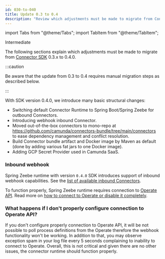```yaml
---
id: 030-to-040
title: Update 0.3 to 0.4
description: "Review which adjustments must be made to migrate from Connector SDK 0.3.x to 0.4.0."
---
```


import Tabs from "@theme/Tabs";
import TabItem from "@theme/TabItem";

<span class="badge badge--primary">Intermediate</span>

The following sections explain which adjustments must be made to migrate from
[Connector SDK](/components/connectors/connector-sdk.md)
0.3.x to 0.4.0.

:::caution

Be aware that the update from 0.3 to 0.4 requires manual migration steps as described below.

:::

With SDK version 0.4.0, we introduce many basic structural changes:

- Switching default Connector Runtime to Spring Boot/Spring Zeebe for outbound Connectors.
- Introducing webhook inbound Connector.
- Moved out-of-the-box connectors to mono-repo at https://github.com/camunda/connectors-bundle/tree/main/connectors to ease dependency management and conflict resolution.
- Build Connector bundle artifact and Docker image by Maven as default (done by adding various fat jars to one Docker image).
- Adding GCP Secret Provider used in Camunda SaaS.

### Inbound webhook

Spring Zeebe runtime with version `0.4.0` SDK introduces support of inbound webhook capabilities.
See the [list of available inbound Connectors](../../../components/connectors/out-of-the-box-connectors/available-connectors-overview.md).

To function properly, Spring Zeebe runtime requires connection to [Operate API](../../../apis-tools/operate-api/overview.md). Read more on [how to connect to Operate or disable it completely](../../../self-managed/connectors-deployment/connectors-configuration.md#local-installation).

### What happens if I don't properly configure connection to Operate API?

If you don't configure properly connection to Operate API, it will be not possible to poll process definitions from the Operate therefore the webhook functionality won't be working.
In addition to that, you may observe exception spam in your log file every 5 seconds complaining to inability to connect to Operate.
Overall, this is not critical and given there are no other issues, the connector runtime should function properly.
